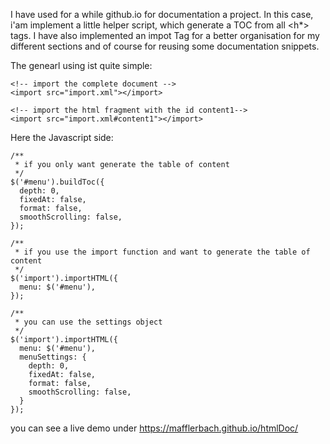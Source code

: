 I have used for a while github.io for documentation a project.
In this case, i'am implement a little helper script, which generate a TOC from all <h*> tags.
I have also implemented an impot Tag for a better organisation for my different sections and of course for reusing some documentation snippets.

The genearl using ist quite simple:

    <!-- import the complete document -->
    <import src="import.xml"></import>

    <!-- import the html fragment with the id content1-->
    <import src="import.xml#content1"></import>

Here the Javascript side:

    /**
     * if you only want generate the table of content
     */
    $('#menu').buildToc({
      depth: 0,
      fixedAt: false,
      format: false,
      smoothScrolling: false,
    });

    /**
     * if you use the import function and want to generate the table of content
     */
    $('import').importHTML({
      menu: $('#menu'),
    });

    /**
     * you can use the settings object
     */
    $('import').importHTML({
      menu: $('#menu'),
      menuSettings: {
        depth: 0,
        fixedAt: false,
        format: false,
        smoothScrolling: false,
      }
    });

you can see a live demo under https://mafflerbach.github.io/htmlDoc/